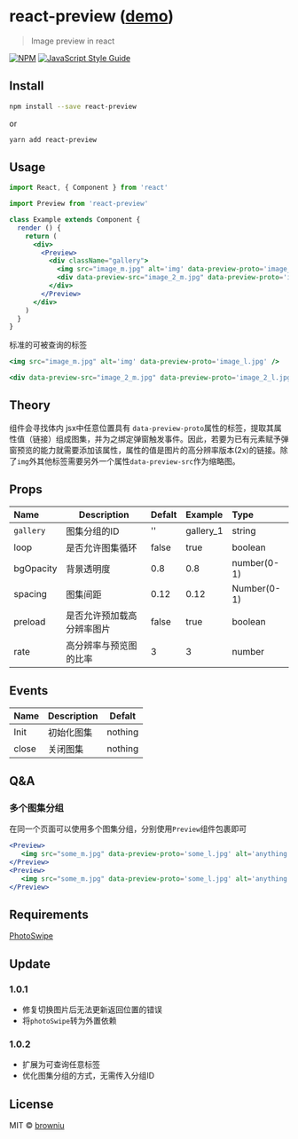 # react-preview ([demo](https://browniu.com/react-preview))

> Image preview in react

[![NPM](https://img.shields.io/npm/v/react-preview.svg)](https://www.npmjs.com/package/react-preview) [![JavaScript Style Guide](https://img.shields.io/badge/code_style-standard-brightgreen.svg)](https://standardjs.com)

## Install

```bash
npm install --save react-preview
```

or

```bash
yarn add react-preview
```

## Usage

```jsx
import React, { Component } from 'react'

import Preview from 'react-preview'

class Example extends Component {
  render () {
    return (
      <div>
        <Preview>
          <div className="gallery">
            <img src="image_m.jpg" alt='img' data-preview-proto='image_l.jpg' />
            <div data-preview-src="image_2_m.jpg" data-preview-proto='image_2_l.jpg' />
          </div>
        </Preview>
      </div>
    )
  }
}
```

标准的可被查询的标签

```jsx
<img src="image_m.jpg" alt='img' data-preview-proto='image_l.jpg' />
```

```jsx
<div data-preview-src="image_2_m.jpg" data-preview-proto='image_2_l.jpg' />
```

## Theory

组件会寻找体内 jsx中任意位置具有 `data-preview-proto`属性的标签，提取其属性值（链接）组成图集，并为之绑定弹窗触发事件。因此，若要为已有元素赋予弹窗预览的能力就需要添加该属性，属性的值是图片的高分辨率版本(2x)的链接。除了`img`外其他标签需要另外一个属性`data-preview-src`作为缩略图。

## Props

| Name      | Description                | Defalt | Example   | Type        |
| :-------- | -------------------------- | ------ | :-------- | :---------- |
| `gallery` | 图集分组的ID               | ''     | gallery_1 | string      |
| loop      | 是否允许图集循环           | false  | true      | boolean     |
| bgOpacity | 背景透明度                 | 0.8    | 0.8       | number(0-1) |
| spacing   | 图集间距                   | 0.12   | 0.12      | Number(0-1) |
| preload   | 是否允许预加载高分辨率图片 | false  | true      | boolean     |
| rate   | 高分辨率与预览图的比率 | 3  | 3      | number     |

## Events

| Name  | Description | Defalt  |
| :---- | ----------- | ------- |
| Init  | 初始化图集  | nothing |
| close | 关闭图集    | nothing |

## Q&A

### 多个图集分组

在同一个页面可以使用多个图集分组，分别使用`Preview`组件包裹即可

```jsx
<Preview>
   <img src="some_m.jpg" data-preview-proto='some_l.jpg' alt='anything' />
</Preview>
<Preview>
   <img src="some_m.jpg" data-preview-proto='some_l.jpg' alt='anything' />
</Preview>
```

## Requirements

[PhotoSwipe](https://github.com/dimsemenov/PhotoSwipe)

## Update

### 1.0.1

* 修复切换图片后无法更新返回位置的错误
* 将`photoSwipe`转为外置依赖

### 1.0.2

* 扩展为可查询任意标签
* 优化图集分组的方式，无需传入分组ID

## License

MIT © [browniu](https://github.com/browniu)
